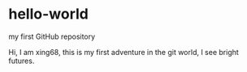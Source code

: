 # hello-world
my first GitHub repository

Hi, I am xing68, this is my first adventure in the git world, I see bright futures.

